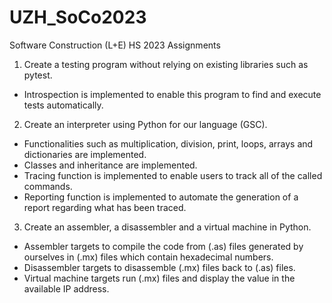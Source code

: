 # UZH_SoCo2023
Software Construction (L+E) HS 2023 Assignments 
1. Create a testing program without relying on existing libraries such as pytest.
  - Introspection is implemented to enable this program to find and execute tests automatically.
2. Create an interpreter using Python for our language (GSC).
  -  Functionalities such as multiplication, division, print, loops, arrays and dictionaries are implemented.
  -  Classes and inheritance are implemented.
  -  Tracing function is implemented to enable users to track all of the called commands.
  -  Reporting function is implemented to automate the generation of a report regarding what has been traced.
3. Create an assembler, a disassembler and a virtual machine in Python.
  - Assembler targets to compile the code from (.as) files generated by ourselves in (.mx) files which contain hexadecimal numbers.
  - Disassembler targets to disassemble (.mx) files back to (.as) files.
  - Virtual machine targets run (.mx) files and display the value in the available IP address.
